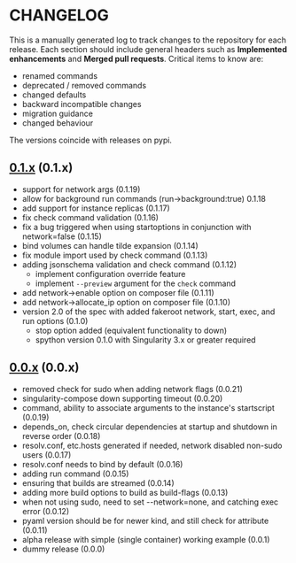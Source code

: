 # CHANGELOG

This is a manually generated log to track changes to the repository for each release. 
Each section should include general headers such as **Implemented enhancements** 
and **Merged pull requests**. Critical items to know are:

 - renamed commands
 - deprecated / removed commands
 - changed defaults
 - backward incompatible changes
 - migration guidance
 - changed behaviour

The versions coincide with releases on pypi.

## [0.1.x](https://github.com/singularityhub/singularity-compose/tree/master) (0.1.x)
 - support for network args (0.1.19)
 - allow for background run commands (run->background:true) 0.1.18
 - add support for instance replicas (0.1.17)
 - fix check command validation (0.1.16)
 - fix a bug triggered when using startoptions in conjunction with network=false (0.1.15)
 - bind volumes can handle tilde expansion (0.1.14)
 - fix module import used by check command (0.1.13)
 - adding jsonschema validation and check command (0.1.12)
   - implement configuration override feature
   - implement `--preview` argument for the `check` command 
 - add network->enable option on composer file (0.1.11)
 - add network->allocate_ip option on composer file (0.1.10)
 - version 2.0 of the spec with added fakeroot network, start, exec, and run options (0.1.0)
   - stop option added (equivalent functionality to down)   
   - spython version 0.1.0 with Singularity 3.x or greater required

## [0.0.x](https://github.com/singularityhub/singularity-compose/tree/master) (0.0.x) 
 - removed check for sudo when adding network flags (0.0.21)
 - singularity-compose down supporting timeout (0.0.20)
 - command, ability to associate arguments to the instance's startscript (0.0.19)
 - depends\_on, check circular dependencies at startup and shutdown in reverse order (0.0.18)
 - resolv.conf, etc.hosts generated if needed, network disabled non-sudo users (0.0.17)
 - resolv.conf needs to bind by default (0.0.16)
 - adding run command (0.0.15)
 - ensuring that builds are streamed (0.0.14)
 - adding more build options to build as build-flags (0.0.13)
 - when not using sudo, need to set --network=none, and catching exec error (0.0.12)
 - pyaml version should be for newer kind, and still check for attribute (0.0.11)
 - alpha release with simple (single container) working example (0.0.1)
 - dummy release (0.0.0)
